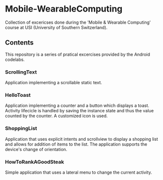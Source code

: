 # Mobile-WearableComputing
Collection of excericses done during the 'Mobile & Wearable Computing' course at USI (University of Southern Switzerland).


## Contents
This repository is a series of pratical excercises provided by the Android codelabs.

### ScrollingText
Application implementing a scrollable static text.

### HelloToast
Application implementing a counter and a button which displays a toast.
Activity lifecicle is handled by saving the instance state and thus the value counted by the counter.
A customized icon is used.

### ShoppingList
Application that uses explicit intents and scrollview to display a shopping list and allows for addition of items to the list.
The application supports the device's change of orientation.

### HowToRankAGoodSteak
Simple application that uses a lateral menu to change the current activity.
